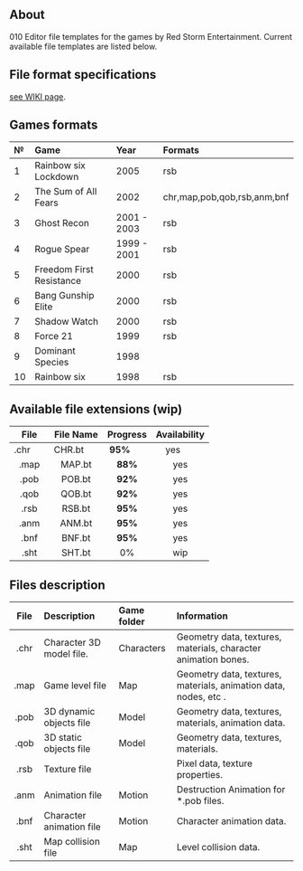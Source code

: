 ## About

010 Editor file templates for the games by Red Storm Entertainment. Current available file templates are listed below.

## File format specifications

[see WIKI page](https://github.com/AlexKimov/010Editor-Templates-GR/wiki).

## Games formats

| №     | Game | Year | Formats |
| :--- | :-- | :------ | :------ |
| 1 | Rainbow six Lockdown | 2005 | rsb |
| 2 | The Sum of All Fears | 2002 | chr,map,pob,qob,rsb,anm,bnf  |
| 3 | Ghost Recon | 2001 - 2003 | rsb  |
| 4 | Rogue Spear | 1999 - 2001  | rsb |
| 5 | Freedom First Resistance  | 2000  | rsb |
| 6 | Bang Gunship Elite |  2000 | rsb  |
| 7 | Shadow Watch  | 2000  | rsb  |
| 8 | Force 21  | 1999  | rsb  |
| 9 | Dominant Species  |  1998 |
| 10 | Rainbow six | 1998 |  rsb  |

## Available file extensions (wip)

| File        | File Name     | Progress     | Availability |
| :---------: | :-----------: | :----------: | :----------: |
| .chr        | CHR.bt        | **95%**      | yes          |
| .map        | MAP.bt        | **88%**      | yes          |
| .pob        | POB.bt        | **92%**      | yes          |
| .qob        | QOB.bt        | **92%**      | yes          |
| .rsb        | RSB.bt        | **95%**      | yes          |
| .anm        | ANM.bt        | **95%**      | yes          |
| .bnf        | BNF.bt        | **95%**      | yes          |
| .sht        | SHT.bt        | 0%           | wip          | 

## Files description

| File          | Description              | Game folder | Information | 
| :-----------: | :----------------------- | :-- | :----------------------------------------------------------------------- |
| .chr         | Character 3D model file. | Characters | Geometry data, textures, materials, character animation bones.           | 
| .map         | Game level file          | Map | Geometry data, textures, materials, animation data, nodes, etc .|
| .pob         | 3D dynamic objects file  | Model | Geometry data, textures, materials, animation data.                           |
| .qob         | 3D static objects file   | Model | Geometry data, textures, materials.                                      |
| .rsb         | Texture file             |  | Pixel data, texture properties.                                          |
| .anm         | Animation file           | Motion | Destruction Animation for *.pob files.                                   |
| .bnf         | Character animation file | Motion | Character animation data.                                                |
| .sht         | Map collision file       | Map | Level collision data.                                                    |
